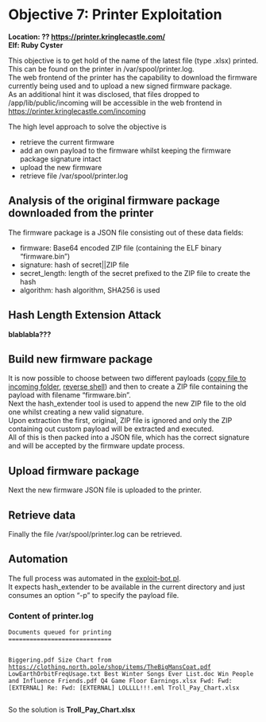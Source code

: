 <h1 id="objective-7-printer-exploitation">Objective 7: Printer Exploitation</h1>
<p><strong>Location: ?? <a href="https://printer.kringlecastle.com/">https://printer.kringlecastle.com/</a></strong><br>
<strong>Elf: Ruby Cyster</strong></p>
<p>This objective is to get hold of the name of the latest file (type .xlsx) printed. This can be found on the printer in /var/spool/printer.log.<br>
The web frontend of the printer has the capability to download the firmware currently being used and to upload a new signed firmware package.<br>
As an additional hint it was disclosed, that files dropped to /app/lib/public/incoming will be accessible in the web frontend in <a href="https://printer.kringlecastle.com/incoming">https://printer.kringlecastle.com/incoming</a></p>
<p>The high level approach to solve the objective is</p>
<ul>
<li>retrieve the current firmware</li>
<li>add an own payload to the firmware whilst keeping the firmware package signature intact</li>
<li>upload the new firmware</li>
<li>retrieve file /var/spool/printer.log</li>
</ul>
<h2 id="analysis-of-the-original-firmware-package-downloaded-from-the-printer">Analysis of the original firmware package downloaded from the printer</h2>
<p>The firmware package is a JSON file consisting out of these data fields:</p>
<ul>
<li>firmware: Base64 encoded ZIP file (containing the ELF binary “firmware.bin”)</li>
<li>signature: hash of secret||ZIP file</li>
<li>secret_length: length of the secret prefixed to the ZIP file to create the hash</li>
<li>algorithm: hash algorithm, SHA256 is used</li>
</ul>
<h2 id="hash-length-extension-attack">Hash Length Extension Attack</h2>
<p><strong>blablabla???</strong></p>
<h2 id="build-new-firmware-package">Build new firmware package</h2>
<p>It is now possible to choose between two different payloads (<a href="https://github.com/joergschwarzwaelder/hhc2021/blob/master/Objective-7/payload-copy">copy file to incoming folder</a>, <a href="https://github.com/joergschwarzwaelder/hhc2021/blob/master/Objective-7/payload-reverse-shell">reverse shell</a>) and then to create a ZIP file containing the payload with filename “firmware.bin”.<br>
Next the hash_extender tool is used to append the new ZIP file to the old one whilst creating a new valid signature.<br>
Upon extraction the first, original, ZIP file is ignored and only the ZIP containing out custom payload will be extracted and executed.<br>
All of this is then packed into a JSON file, which has the correct signature and will be accepted by the firmware update process.</p>
<h2 id="upload-firmware-package">Upload firmware package</h2>
<p>Next the new firmware JSON file is uploaded to the printer.</p>
<h2 id="retrieve-data">Retrieve data</h2>
<p>Finally the file /var/spool/printer.log can be retrieved.</p>
<h2 id="automation">Automation</h2>
<p>The full process was automated in the <a href="https://github.com/joergschwarzwaelder/hhc2021/blob/master/Objective-7/exploit-bot.pl">exploit-bot.pl</a>.<br>
It expects hash_extender to be available in the current directory and just consumes an option “-p” to specify the payload file.</p>
<h3 id="content-of-printer.log">Content of printer.log</h3>
<pre><code>Documents queued for printing
=============================

Biggering.pdf
Size Chart from https://clothing.north.pole/shop/items/TheBigMansCoat.pdf
LowEarthOrbitFreqUsage.txt
Best Winter Songs Ever List.doc
Win People and Influence Friends.pdf
Q4 Game Floor Earnings.xlsx
Fwd: Fwd: [EXTERNAL] Re: Fwd: [EXTERNAL] LOLLLL!!!.eml
Troll_Pay_Chart.xlsx
</code></pre>
<p>So the solution is <strong>Troll_Pay_Chart.xlsx</strong></p>


